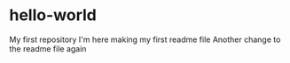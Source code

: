 # hello-world
My first repository
I'm here making my first readme file
Another change to the readme file again
